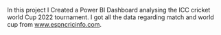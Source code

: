 In this project I Created a Power BI Dashboard analysing the ICC cricket world Cup 2022 tournament. I got all the data regarding match and world cup from www.espncricinfo.com.
